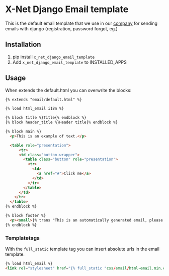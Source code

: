 # X-Net Django Email template

This is the default email template that we use in our [company](https://www.x-net.at) for sending emails with django (registration, password forgot, eg.)

## Installation

1. pip install `x_net_django_email_template`
2. Add `x_net_django_email_template` to INSTALLED_APPS

## Usage

When extends the default.html you can overwrite the blocks:

```html
{% extends "email/default.html" %}

{% load html_email i18n %}

{% block title %}Title{% endblock %}
{% block header_title %}Header title{% endblock %}

{% block main %}
  <p>This is an example of text.</p>

  <table role="presentation">
      <tr>
      <td class="button-wrapper">
        <table class="button" role="presentation">
          <tr>
            <td>
              <a href="#">Click me</a>
            </td>
          </tr>
        </table>
      </td>
    </tr>
  </table>
{% endblock %}

{% block footer %}
  <p><small>{% trans "This is an automatically generated email, please do not reply to this message." %}</small></p>
{% endblock %}
````

### Templatetags

With the `full_static` template tag you can insert absolute urls in the email template.

```html
{% load html_email %}
<link rel="stylesheet" href="{% full_static "css/email/html-email.min.css" %}" />
```
